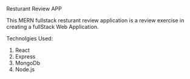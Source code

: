Resturant Review APP

This MERN fullstack resturant review application is a review exercise in creating a fullStack Web Application.

Technolgies Used:

1) React
2) Express
3) MongoDb
4) Node.js